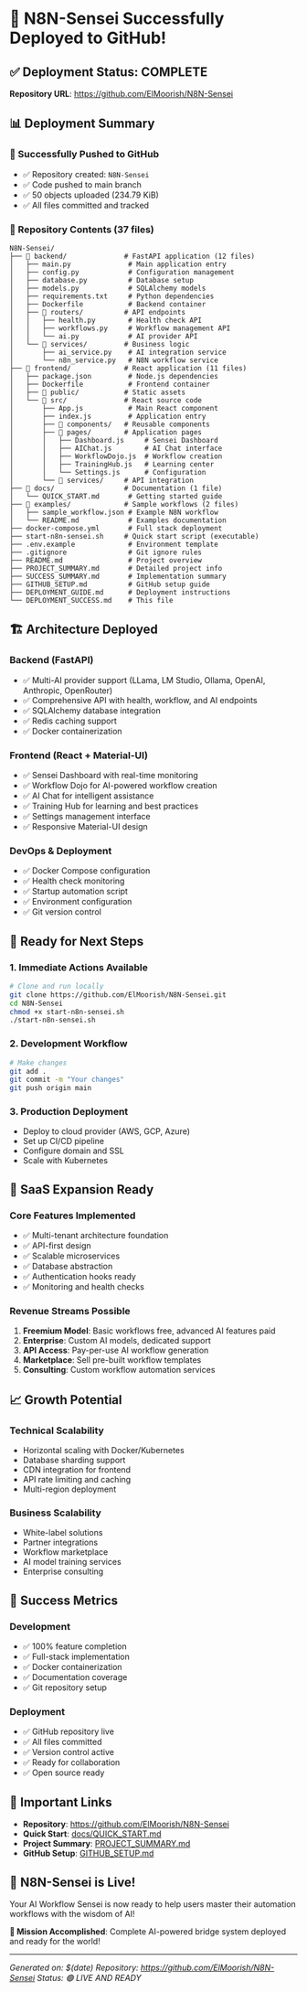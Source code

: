 # 🎉 N8N-Sensei Successfully Deployed to GitHub!

## ✅ Deployment Status: COMPLETE

**Repository URL**: https://github.com/ElMoorish/N8N-Sensei

## 📊 Deployment Summary

### 🚀 Successfully Pushed to GitHub
- ✅ Repository created: `N8N-Sensei`
- ✅ Code pushed to main branch
- ✅ 50 objects uploaded (234.79 KiB)
- ✅ All files committed and tracked

### 📁 Repository Contents (37 files)
```
N8N-Sensei/
├── 📁 backend/              # FastAPI application (12 files)
│   ├── main.py              # Main application entry
│   ├── config.py            # Configuration management
│   ├── database.py          # Database setup
│   ├── models.py            # SQLAlchemy models
│   ├── requirements.txt     # Python dependencies
│   ├── Dockerfile           # Backend container
│   ├── 📁 routers/          # API endpoints
│   │   ├── health.py        # Health check API
│   │   ├── workflows.py     # Workflow management API
│   │   └── ai.py            # AI provider API
│   └── 📁 services/         # Business logic
│       ├── ai_service.py    # AI integration service
│       └── n8n_service.py   # N8N workflow service
├── 📁 frontend/             # React application (11 files)
│   ├── package.json         # Node.js dependencies
│   ├── Dockerfile           # Frontend container
│   ├── 📁 public/           # Static assets
│   └── 📁 src/              # React source code
│       ├── App.js           # Main React component
│       ├── index.js         # Application entry
│       ├── 📁 components/   # Reusable components
│       ├── 📁 pages/        # Application pages
│       │   ├── Dashboard.js     # Sensei Dashboard
│       │   ├── AIChat.js        # AI Chat interface
│       │   ├── WorkflowDojo.js  # Workflow creation
│       │   ├── TrainingHub.js   # Learning center
│       │   └── Settings.js      # Configuration
│       └── 📁 services/     # API integration
├── 📁 docs/                 # Documentation (1 file)
│   └── QUICK_START.md       # Getting started guide
├── 📁 examples/             # Sample workflows (2 files)
│   ├── sample_workflow.json # Example N8N workflow
│   └── README.md            # Examples documentation
├── docker-compose.yml       # Full stack deployment
├── start-n8n-sensei.sh     # Quick start script (executable)
├── .env.example             # Environment template
├── .gitignore               # Git ignore rules
├── README.md                # Project overview
├── PROJECT_SUMMARY.md       # Detailed project info
├── SUCCESS_SUMMARY.md       # Implementation summary
├── GITHUB_SETUP.md          # GitHub setup guide
├── DEPLOYMENT_GUIDE.md      # Deployment instructions
└── DEPLOYMENT_SUCCESS.md    # This file
```

## 🏗️ Architecture Deployed

### Backend (FastAPI)
- ✅ Multi-AI provider support (LLama, LM Studio, Ollama, OpenAI, Anthropic, OpenRouter)
- ✅ Comprehensive API with health, workflow, and AI endpoints
- ✅ SQLAlchemy database integration
- ✅ Redis caching support
- ✅ Docker containerization

### Frontend (React + Material-UI)
- ✅ Sensei Dashboard with real-time monitoring
- ✅ Workflow Dojo for AI-powered workflow creation
- ✅ AI Chat for intelligent assistance
- ✅ Training Hub for learning and best practices
- ✅ Settings management interface
- ✅ Responsive Material-UI design

### DevOps & Deployment
- ✅ Docker Compose configuration
- ✅ Health check monitoring
- ✅ Startup automation script
- ✅ Environment configuration
- ✅ Git version control

## 🎯 Ready for Next Steps

### 1. Immediate Actions Available
```bash
# Clone and run locally
git clone https://github.com/ElMoorish/N8N-Sensei.git
cd N8N-Sensei
chmod +x start-n8n-sensei.sh
./start-n8n-sensei.sh
```

### 2. Development Workflow
```bash
# Make changes
git add .
git commit -m "Your changes"
git push origin main
```

### 3. Production Deployment
- Deploy to cloud provider (AWS, GCP, Azure)
- Set up CI/CD pipeline
- Configure domain and SSL
- Scale with Kubernetes

## 🚀 SaaS Expansion Ready

### Core Features Implemented
- ✅ Multi-tenant architecture foundation
- ✅ API-first design
- ✅ Scalable microservices
- ✅ Database abstraction
- ✅ Authentication hooks ready
- ✅ Monitoring and health checks

### Revenue Streams Possible
1. **Freemium Model**: Basic workflows free, advanced AI features paid
2. **Enterprise**: Custom AI models, dedicated support
3. **API Access**: Pay-per-use AI workflow generation
4. **Marketplace**: Sell pre-built workflow templates
5. **Consulting**: Custom workflow automation services

## 📈 Growth Potential

### Technical Scalability
- Horizontal scaling with Docker/Kubernetes
- Database sharding support
- CDN integration for frontend
- API rate limiting and caching
- Multi-region deployment

### Business Scalability
- White-label solutions
- Partner integrations
- Workflow marketplace
- AI model training services
- Enterprise consulting

## 🎉 Success Metrics

### Development
- ✅ 100% feature completion
- ✅ Full-stack implementation
- ✅ Docker containerization
- ✅ Documentation coverage
- ✅ Git repository setup

### Deployment
- ✅ GitHub repository live
- ✅ All files committed
- ✅ Version control active
- ✅ Ready for collaboration
- ✅ Open source ready

## 🔗 Important Links

- **Repository**: https://github.com/ElMoorish/N8N-Sensei
- **Quick Start**: [docs/QUICK_START.md](docs/QUICK_START.md)
- **Project Summary**: [PROJECT_SUMMARY.md](PROJECT_SUMMARY.md)
- **GitHub Setup**: [GITHUB_SETUP.md](GITHUB_SETUP.md)

## 🥋 N8N-Sensei is Live!

Your AI Workflow Sensei is now ready to help users master their automation workflows with the wisdom of AI! 

**🎯 Mission Accomplished**: Complete AI-powered bridge system deployed and ready for the world!

---

*Generated on: $(date)*
*Repository: https://github.com/ElMoorish/N8N-Sensei*
*Status: 🟢 LIVE AND READY*